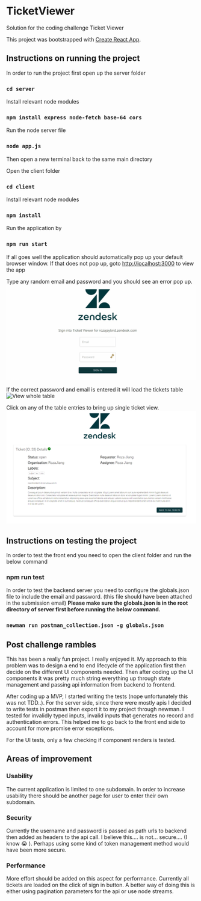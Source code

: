 # TicketViewer
Solution for the coding challenge Ticket Viewer

This project was bootstrapped with [Create React App](https://github.com/facebook/create-react-app).

## Instructions on running the project
In order to run the project first open up the server folder

### `cd server`

Install relevant node modules

### `npm install express node-fetch base-64 cors`

Run the node server file

### `node app.js`

Then open a new terminal back to the same main directory

Open the client folder

### `cd client`

Install relevant node modules

### `npm install`

Run the application by

### `npm run start`

If all goes well the application should automatically pop up your default browser window.
If that does not pop up, goto [http://localhost:3000](http://localhost:3000) to view the app

Type any random email and password and you should see an error pop up.
![Authentication Error](demo/authenticationError.gif)

If the correct password and email is entered it will load the tickets table
![View whole table](demo/viewWholeTable.gif)

Click on any of the table entries to bring up single ticket view.
![View single ticket](demo/singleTicket.PNG)

## Instructions on testing the project

In order to test the front end you need to open the client folder and run the below command
### npm run test

In order to test the backend server you need to configure the globals.json file to include the email and password. (this file should have been attached in the submission email) **Please make sure the globals.json is in the root directory of server first before running the below command.**

### `newman run postman_collection.json -g globals.json`


### 
## Post challenge rambles

This has been a really fun project. I really enjoyed it. My approach to this problem was to design a end to end lifecycle of the application first then decide on the different UI components needed. Then after coding up the UI components it was pretty much string everything up through state management and passing api information from backend to frontend.

After coding up a MVP, I started writing the tests (nope unfortunately this was not TDD..). For the server side, since there were mostly apis I decided to write tests in postman then export it to my project through newman. I tested for invalidly typed inputs, invalid inputs that generates no record and authentication errors. This helped me to go back to the front end side to account for more promise error exceptions.

For the UI tests, only a few checking if component renders is tested. 

## Areas of improvement
### Usability
The current application is limited to one subdomain. In order to increase usability there should be another page for user to enter their own subdomain.

### Security
Currently the username and password is passed as path urls to backend then added as headers to the api call. I believe this.... is not... secure.... (I know :sob: ). Perhaps using some kind of token management method would have been more secure.

### Performance
More effort should be added on this aspect for performance. Currently all tickets are loaded on the click of sign in button. A better way of doing this is either using pagination parameters for the api or use node streams.




